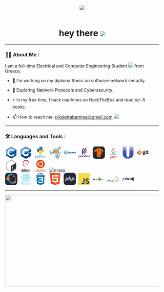 <div id="header" align="center">
  <img src="https://media.giphy.com/media/v1.Y2lkPTc5MGI3NjExYzhiMjRiYWM0OTU4NGJhOWVlNzg2MDE2MGI3YzYxMjEyNjZjMzE2YSZjdD1z/jTHti8z6rjrUZmBgOp/giphy.gif" width="100"/>
<div id="badges">
<!--- <a href="your-linkedin-URL">
    <img src="https://img.shields.io/badge/LinkedIn-blue?style=for-the-badge&logo=linkedin&logoColor=white" alt="LinkedIn Badge"/> ---> 
  </a>
</div>
 <img src="https://komarev.com/ghpvc/?username=NicoleMp2&style=flat-square&color=blue" alt=""/>
 <h1>
  hey there
  <img src="https://media.giphy.com/media/hvRJCLFzcasrR4ia7z/giphy.gif" width="30px"/>
</h1>
</div>

---

### :woman_technologist: About Me :
I am a full-time Electrical and Computer Engineering Student  <img src="https://media.giphy.com/media/WUlplcMpOCEmTGBtBW/giphy.gif" width="30"> from Greece.
- :telescope: I’m working on my diploma thesis on software-network security.

- :seedling: Exploring Network Protocols and Cybersecurity.

- :zap: In my free time, I hack machines on HackTheBox and read sci-fi books.

- :mailbox: How to reach me: nikolettabarmpa@gmail.com <img src="https://media.giphy.com/media/Mc1vkhM9JfZ3Oi7s8H/giphy.gif" width="40">

---

### :hammer_and_wrench: Languages and Tools :
<div>

  <img src="https://github.com/devicons/devicon/blob/master/icons/c/c-original.svg" title="C" alt="C" width="40" height="40"/>&nbsp;
  <img src="https://github.com/devicons/devicon/blob/master/icons/cplusplus/cplusplus-original.svg" title="C++" alt="C++" width="40" height="40"/>&nbsp;
<img src="https://github.com/devicons/devicon/blob/master/icons/python/python-original-wordmark.svg" title="python" alt="python" width="40" height="40"/>&nbsp;
<img src="https://github.com/devicons/devicon/blob/master/icons/networkx/networkx-original.svg" title="networkx" alt="networkx" width="40" height="40"/>&nbsp;
<img src="https://github.com/devicons/devicon/blob/master/icons/numpy/numpy-original-wordmark.svg" title="numpy" alt="numpy" width="40" height="40"/>&nbsp;
<img src="https://github.com/devicons/devicon/blob/master/icons/pandas/pandas-original-wordmark.svg" title="pandas" alt="pandas" width="40" height="40"/>&nbsp;
 <img src="https://github.com/tandpfun/skill-icons/blob/main/icons/TensorFlow-Dark.svg" title="Tensorflow" alt="Tensorflow" width="40" height="40"/>&nbsp;
 <img src="https://github.com/devicons/devicon/blob/master/icons/java/java-original-wordmark.svg" title="Java" alt="Java" width="40" height="40"/>&nbsp;
<img src="https://github.com/devicons/devicon/blob/master/icons/unix/unix-original.svg" title="unix" alt="unix" width="40" height="40"/>&nbsp;
<img src="https://github.com/devicons/devicon/blob/master/icons/git/git-original-wordmark.svg" title="Git" alt="Git" width="40" height="40"/>&nbsp;
   <img src="https://github.com/devicons/devicon/blob/master/icons/bash/bash-original.svg" title="Bash" alt="Bash" width="40" height="40"/>&nbsp;
   <img src="https://github.com/devicons/devicon/blob/master/icons/debian/debian-original-wordmark.svg" title="Debian" alt="Debian" width="40" height="40"/>&nbsp;
<img src="https://github.com/devicons/devicon/blob/master/icons/ubuntu/ubuntu-plain-wordmark.svg" title="ubuntu" alt="ubuntu" width="40" height="40"/>&nbsp; 
<img src="https://nmap.org/images/sitelogo-nmap.svg" title="nmap" alt="nmap" width="40" height="40"/>&nbsp; 
<br/>
 <img src="https://github.com/tandpfun/skill-icons/blob/main/icons/Octave-Dark.svg" title="Octave" alt="Octave"
   width="40" height="40"/>&nbsp;
  <img src="https://github.com/devicons/devicon/blob/master/icons/react/react-original-wordmark.svg" title="React" alt="React" width="40" height="40"/>&nbsp;
  <img src="https://github.com/devicons/devicon/blob/master/icons/css3/css3-plain-wordmark.svg"  title="CSS3" alt="CSS" width="40" height="40"/>&nbsp;
  <img src="https://github.com/devicons/devicon/blob/master/icons/html5/html5-original.svg" title="HTML5" alt="HTML" width="40" height="40"/>&nbsp;
  <img src="https://github.com/tandpfun/skill-icons/blob/main/icons/PHP-Dark.svg" title="PHP" alt="PHP"
   width="40" height="40"/>&nbsp;
  <img src="https://github.com/devicons/devicon/blob/master/icons/javascript/javascript-original.svg" title="JavaScript" alt="JavaScript" width="40" height="40"/>&nbsp;
  <img src="https://github.com/devicons/devicon/blob/master/icons/nodejs/nodejs-original-wordmark.svg" title="NodeJS" alt="NodeJS" width="40" height="40"/>&nbsp;
  <img src="https://github.com/devicons/devicon/blob/master/icons/mysql/mysql-original-wordmark.svg" title="MySQL"  alt="MySQL" width="40" height="40"/>&nbsp;
  <img src="https://github.com/devicons/devicon/blob/master/icons/neo4j/neo4j-original-wordmark.svg" title="neo4j" alt="neo4j" width="40" height="40"/>&nbsp;
   </div>

---

<div align="center">
  <img src="https://media.giphy.com/media/UGWpLb1b4KddktMz0y/giphy.gif" width="600" height="300"/>
</div>
